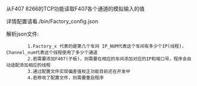 从F407 8266的TCP功能读取F407各个通道的模拟输入的值

详情配置请看./bin/Factory_config.json

解析json文件:

            1.Factory_x 代表的是第几个车间 IP_NUM代表这个车间有多少个IP(线程)，Channel_num代表这个线程使用了多少个通道
            2.若需要添加F407(子板)，则需要在相应的车间添加对应的IP和端口号，程序会自动适配添加相应的线程
            3.通过配置文件实现偏差值校正功能目前还在开发中
            4.若修改了配置文件，则需要重启程序
